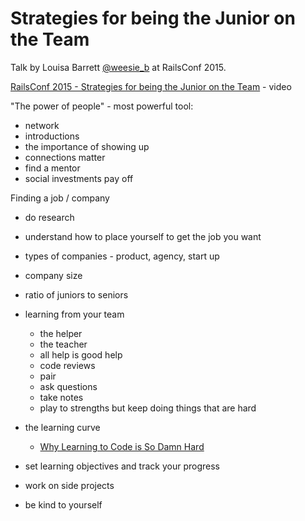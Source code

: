 # Strategies for being the Junior on the Team
Talk by Louisa Barrett [@weesie_b](https://twitter.com/weesie_b) at RailsConf 2015.

[RailsConf 2015 - Strategies for being the Junior on the Team](https://www.youtube.com/watch?v=SaNlfSeTWwI) - video


"The power of people" - most powerful tool:
- network
- introductions
- the importance of showing up
- connections matter
- find a mentor
- social investments pay off


Finding a job / company
- do research
- understand how to place yourself to get the job you want
- types of companies - product, agency, start up
- company size
- ratio of juniors to seniors
- learning from your team
  - the helper
  - the teacher
  - all help is good help
  - code reviews
  - pair
  - ask questions
  - take notes
  - play to strengths but keep doing things that are hard
- the learning curve
  - [Why Learning to Code is So Damn Hard](https://www.vikingcodeschool.com/posts/why-learning-to-code-is-so-damn-hard)

- set learning objectives and track your progress
- work on side projects
- be kind to yourself
